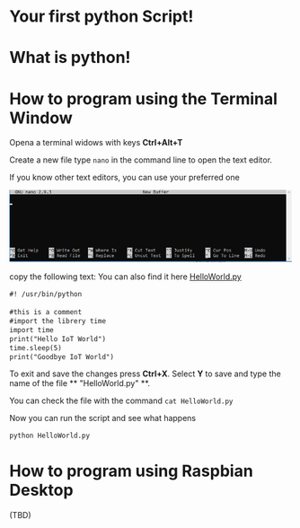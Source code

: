 # Your first python Script!

# What is python!

# How to program using the Terminal Window

Opena a terminal widows with keys **Ctrl+Alt+T**

Create a new file
type `nano` in the command line to open the text editor.

If you know other text editors, you can use your preferred one

![pick](pictures/python_nano.png)

copy the following text:
You can also find it here [HelloWorld.py](../scripts/HelloWorld.py)
```
#! /usr/bin/python

#this is a comment
#import the librery time
import time
print("Hello IoT World")
time.sleep(5)
print("Goodbye IoT World")
```

To exit and save the changes press **Ctrl+X**. Select **Y** to save and type the name of the file ** "HelloWorld.py" **.

You can check the file with the command `cat HelloWorld.py`

Now you can run the script and see what happens
```
python HelloWorld.py
```



# How to program using Raspbian Desktop
(TBD)


